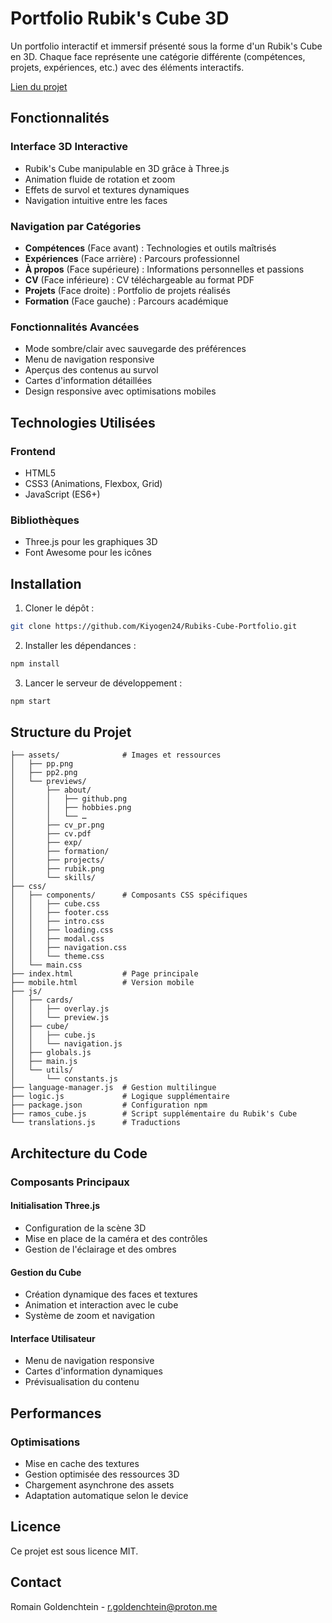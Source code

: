 # Portfolio Rubik's Cube 3D

Un portfolio interactif et immersif présenté sous la forme d'un Rubik's Cube en 3D. Chaque face représente une catégorie différente (compétences, projets, expériences, etc.) avec des éléments interactifs.

[Lien du projet](goldenrom.vercel.app)

## Fonctionnalités

### Interface 3D Interactive

- Rubik's Cube manipulable en 3D grâce à Three.js
- Animation fluide de rotation et zoom
- Effets de survol et textures dynamiques
- Navigation intuitive entre les faces

### Navigation par Catégories

- **Compétences** (Face avant) : Technologies et outils maîtrisés
- **Expériences** (Face arrière) : Parcours professionnel  
- **À propos** (Face supérieure) : Informations personnelles et passions
- **CV** (Face inférieure) : CV téléchargeable au format PDF
- **Projets** (Face droite) : Portfolio de projets réalisés
- **Formation** (Face gauche) : Parcours académique

### Fonctionnalités Avancées  

- Mode sombre/clair avec sauvegarde des préférences
- Menu de navigation responsive
- Aperçus des contenus au survol
- Cartes d'information détaillées
- Design responsive avec optimisations mobiles

## Technologies Utilisées

### Frontend

- HTML5
- CSS3 (Animations, Flexbox, Grid)
- JavaScript (ES6+)

### Bibliothèques

- Three.js pour les graphiques 3D
- Font Awesome pour les icônes

## Installation

1. Cloner le dépôt :

```bash
git clone https://github.com/Kiyogen24/Rubiks-Cube-Portfolio.git
```

2. Installer les dépendances :

```bash
npm install
```

3. Lancer le serveur de développement :

```bash
npm start
```

## Structure du Projet

```plaintext
├── assets/              # Images et ressources
│   ├── pp.png
│   ├── pp2.png
│   └── previews/
│       ├── about/
│       │   ├── github.png
│       │   ├── hobbies.png
│       │   └── … 
│       ├── cv_pr.png
│       ├── cv.pdf
│       ├── exp/
│       ├── formation/
│       ├── projects/
│       ├── rubik.png
│       └── skills/
├── css/                 
│   ├── components/      # Composants CSS spécifiques
│   │   ├── cube.css
│   │   ├── footer.css
│   │   ├── intro.css
│   │   ├── loading.css
│   │   ├── modal.css
│   │   ├── navigation.css
│   │   └── theme.css
│   └── main.css
├── index.html           # Page principale
├── mobile.html          # Version mobile
├── js/
│   ├── cards/
│   │   ├── overlay.js
│   │   └── preview.js
│   ├── cube/
│   │   ├── cube.js
│   │   └── navigation.js
│   ├── globals.js
│   ├── main.js
│   └── utils/
│       └── constants.js
├── language-manager.js  # Gestion multilingue
├── logic.js             # Logique supplémentaire
├── package.json         # Configuration npm
├── ramos_cube.js        # Script supplémentaire du Rubik's Cube
└── translations.js      # Traductions
```

## Architecture du Code

### Composants Principaux

#### Initialisation Three.js

- Configuration de la scène 3D
- Mise en place de la caméra et des contrôles
- Gestion de l'éclairage et des ombres

#### Gestion du Cube

- Création dynamique des faces et textures
- Animation et interaction avec le cube
- Système de zoom et navigation

#### Interface Utilisateur

- Menu de navigation responsive
- Cartes d'information dynamiques
- Prévisualisation du contenu

## Performances

### Optimisations

- Mise en cache des textures
- Gestion optimisée des ressources 3D
- Chargement asynchrone des assets
- Adaptation automatique selon le device

## Licence

Ce projet est sous licence MIT.

## Contact

Romain Goldenchtein - [r.goldenchtein@proton.me](mailto:r.goldenchtein@proton.me)